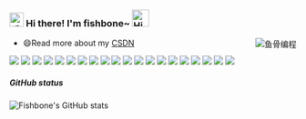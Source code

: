 <h3>
  <img src="https://media.giphy.com/media/hvRJCLFzcasrR4ia7z/giphy.gif" width="25" alt="手势">
  Hi there! I'm fishbone~
  <img src="https://emojis.slackmojis.com/emojis/images/1588866973/8934/hellokittydance.gif?1588866973" alt="Hi" width="30" />
</h3>

<a href="https://github.com/forFishbonein">
  <div align="right" >
    <img align="right" src="https://count.getloli.com/get/@:forFishbonein?theme=rule34" alt="鱼骨编程" />
  </div>
</a>

<!-- ======================================= -->

- 😄Read more about my [CSDN](https://blog.csdn.net/m0_58768224)
<!-- - 👯Follow me on [阿里云](https://developer.aliyun.com/profile/expert/oirrcfhlzqzko), [掘金](https://juejin.cn/user/2467756640574845) or [腾讯云](https://cloud.tencent.com/developer/user/8345747) -->

<!-- https://readme-typing-svg.demolab.com/demo/ -->

<!-- ![Typing SVG](https://readme-typing-svg.herokuapp.com?font=DynaPuff&size=20&pause=1000&color=9999FF&center=true&vCenter=true&width=500&height=22&lines=A+passionate+web+developer+based+in+Nanjing.++%F0%9F%91%8B) -->

<!-- ======================================= -->

![](https://img.shields.io/badge/-Nodejs-43853d?style=flat-square&logo=Node.js&logoColor=white) ![](https://img.shields.io/badge/-WebRTC-008000?style=flat-square&logo=WebRTC&labelColor=90EE90&color=fff) ![](https://img.shields.io/badge/-JavaScript-e5cd0c?style=flat-square&logo=JavaScript&labelColor=f7df1e&logoColor=000) ![](https://img.shields.io/badge/-TypeScript-3178C6?style=flat-square&logo=TypeScript&logoColor=white&color=blue) ![](https://img.shields.io/badge/-Vue.js-29beb0?style=flat-square&logo=vue.js&labelColor=ffffff&color=4FC08D) ![](https://img.shields.io/badge/-React-29beb0?style=flat-square&logo=React&labelColor=ffffff&color=61DAFB) ![](https://img.shields.io/badge/-WebPack-1C78C0?style=flat-square&logo=WebPack&logoColor=white) ![](https://img.shields.io/badge/-Electron-white?style=flat-square&logo=electron&logoColor=white&color=47848F) ![](https://img.shields.io/badge/-Three.js-000000?style=flat-square&logo=Three.js) ![](https://img.shields.io/badge/-MiniProgram-008000?style=flat-square&logo=WeChat&labelColor=fff&color=07C160) ![](https://img.shields.io/badge/-NPM-CB3837?style=flat-square&logo=npm&logoColor=white) ![](https://img.shields.io/badge/-Github_Actions-2088FF?style=flat-square&logo=github-actions&logoColor=white) [![](https://img.shields.io/badge/-Gist-black?style=flat-square&logo=GitHub&labelColor=blue&color=fff&logoColor=fff)](https://gist.github.com/forFishbonein) ![](https://img.shields.io/badge/-Tampermonkey-black?style=flat-square&logo=Tampermonkey&labelColor=black&color=00485B) ![](https://img.shields.io/badge/-KaliLinux-white?style=flat-square&logo=KaliLinux&logoColor=white&color=blue) ![](https://img.shields.io/badge/-MySQL-white?style=flat-square&logo=MySQL&logoColor=white&color=fff&labelColor=4479A1) ![](https://img.shields.io/badge/-CodePen-white?style=flat-square&logo=CodePen&logoColor=white&color=000) ![](https://img.shields.io/badge/-Jenkins-white?style=flat-square&logo=Jenkins&labelColor=D24939&color=white&logoColor=white) ![](https://img.shields.io/badge/-Docker-white?style=flat-square&logo=Docker&labelColor=2496ED&color=2496ED&logoColor=white) ![](https://img.shields.io/badge/-Bilibili-white?style=flat-square&logo=Bilibili&labelColor=00A1D6&logoColor=white)

<!-- ======================================= -->

##### GitHub status

![Fishbone's GitHub stats](https://github-readme-stats.vercel.app/api?username=forFishbonein&show_icons=true&theme=radical)

<!--

![](https://github-readme-stats.vercel.app/api?username=tinygeeker&show_icons=truee&include_all_commits=true&theme=onedark&hide=prs)
![](https://github-readme-stats.vercel.app/api/top-langs/?username=tinygeeker&layout=compact&show_icons=truee&include_all_commits=true&theme=onedark&card_width=230)

-->

<!-- ##### Some repo -->

<!-- - [dev-boy](https://github.com/tinygeeker/dev-boy)：🛠️An awesome terminal cli toolkit.(小而美的 cli 工具包)🧰 [![](https://img.shields.io/github/stars/tinygeeker/dev-boy)](https://github.com/tinygeeker/dev-boy) [![](https://img.shields.io/npm/dt/dev-boy?style=flat&label=downloads&color=cb3837&labelColor=cb0000&logo=npm)](https://www.npmjs.com/package/dev-boy)
- [ding-trans](https://github.com/tinygeeker/ding-trans)：🌈 一个在终端上翻译的工具，支持有道翻译和 DeepL 翻译。 [![](https://img.shields.io/github/stars/tinygeeker/ding-trans)](https://github.com/tinygeeker/ding-trans) [![](https://img.shields.io/npm/dt/ding-trans?style=flat&label=downloads&color=cb3837&labelColor=cb0000&logo=npm)](https://www.npmjs.com/package/ding-trans)
- [prm-cli](https://github.com/tinygeeker/prm-cli)：🦄 快速切换包管理工具的镜像源 [![](https://img.shields.io/github/stars/tinygeeker/prm-cli)](https://github.com/tinygeeker/prm-cli) [![](https://img.shields.io/npm/dt/prm-cli?style=flat&label=downloads&color=cb3837&labelColor=cb0000&logo=npm)](https://www.npmjs.com/package/prm-cli)
- [dev-search](https://github.com/tinygeeker/dev-search)：🌸 在命令行中快速搜索你想要的！ [![](https://img.shields.io/github/stars/tinygeeker/dev-search)](https://github.com/tinygeeker/dev-search) [![](https://img.shields.io/npm/dt/dev-search?style=flat&label=downloads&color=cb3837&labelColor=cb0000&logo=npm)](https://www.npmjs.com/package/dev-search)
- [pm-limiter](https://github.com/tinygeeker/pm-limiter)：🥳node 包管理器的约束工具，用于协同项目的统一规范。 [![](https://img.shields.io/github/stars/tinygeeker/pm-limiter)](https://github.com/tinygeeker/pm-limiter) [![](https://img.shields.io/npm/dt/pm-limiter?style=flat&label=downloads&color=cb3837&labelColor=cb0000&logo=npm)](https://www.npmjs.com/package/pm-limiter)
- [folder-print](https://github.com/tinygeeker/folder-print)：🌿 一个用于打印当前目录树形结构的终端命令行工具。 [![](https://img.shields.io/github/stars/tinygeeker/folder-print)](https://github.com/tinygeeker/folder-print) [![](https://img.shields.io/npm/dt/folder-print?style=flat&label=downloads&color=cb3837&labelColor=cb0000&logo=npm)](https://www.npmjs.com/package/folder-print)
- [fanyi](https://github.com/tinygeeker/fanyi)：VS Code 划词翻译插件 [![](https://img.shields.io/github/stars/tinygeeker/fanyi)](https://github.com/tinygeeker/fanyi) [![](https://badgen.net/vs-marketplace/i/tinygeeker.fanyi)](https://marketplace.visualstudio.com/items?itemName=tinygeeker.fanyi) -->
